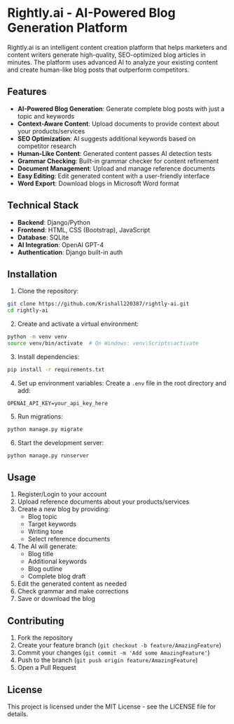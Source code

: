 # Rightly.ai - AI-Powered Blog Generation Platform

Rightly.ai is an intelligent content creation platform that helps marketers and content writers generate high-quality, SEO-optimized blog articles in minutes. The platform uses advanced AI to analyze your existing content and create human-like blog posts that outperform competitors.

## Features

- **AI-Powered Blog Generation**: Generate complete blog posts with just a topic and keywords
- **Context-Aware Content**: Upload documents to provide context about your products/services
- **SEO Optimization**: AI suggests additional keywords based on competitor research
- **Human-Like Content**: Generated content passes AI detection tests
- **Grammar Checking**: Built-in grammar checker for content refinement
- **Document Management**: Upload and manage reference documents
- **Easy Editing**: Edit generated content with a user-friendly interface
- **Word Export**: Download blogs in Microsoft Word format

## Technical Stack

- **Backend**: Django/Python
- **Frontend**: HTML, CSS (Bootstrap), JavaScript
- **Database**: SQLite
- **AI Integration**: OpenAI GPT-4
- **Authentication**: Django built-in auth

## Installation

1. Clone the repository:
```bash
git clone https://github.com/Krishall220387/rightly-ai.git
cd rightly-ai
```

2. Create and activate a virtual environment:
```bash
python -m venv venv
source venv/bin/activate  # On Windows: venv\Scripts\activate
```

3. Install dependencies:
```bash
pip install -r requirements.txt
```

4. Set up environment variables:
Create a `.env` file in the root directory and add:
```
OPENAI_API_KEY=your_api_key_here
```

5. Run migrations:
```bash
python manage.py migrate
```

6. Start the development server:
```bash
python manage.py runserver
```

## Usage

1. Register/Login to your account
2. Upload reference documents about your products/services
3. Create a new blog by providing:
   - Blog topic
   - Target keywords
   - Writing tone
   - Select reference documents
4. The AI will generate:
   - Blog title
   - Additional keywords
   - Blog outline
   - Complete blog draft
5. Edit the generated content as needed
6. Check grammar and make corrections
7. Save or download the blog

## Contributing

1. Fork the repository
2. Create your feature branch (`git checkout -b feature/AmazingFeature`)
3. Commit your changes (`git commit -m 'Add some AmazingFeature'`)
4. Push to the branch (`git push origin feature/AmazingFeature`)
5. Open a Pull Request

## License

This project is licensed under the MIT License - see the LICENSE file for details. 